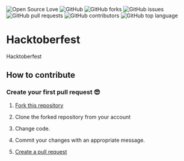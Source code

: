 ![Open Source Love](https://img.shields.io/badge/Open%20Source-%E2%9D%A4-red.svg)
![GitHub](https://img.shields.io/github/license/zermen11/CRUDPython.svg)
![GitHub forks](https://img.shields.io/github/forks/zermen11/CRUDPython.svg)
![GitHub issues](https://img.shields.io/github/issues/zermen11/CRUDPython.svg)
![GitHub pull requests](https://img.shields.io/github/issues-pr/zermen11/CRUDPython.svg)
![GitHub contributors](https://img.shields.io/github/contributors/zermen11/CRUDPython.svg)
![GitHub top language](https://img.shields.io/github/languages/top/zermen11/CRUDPython.svg)

# Hacktoberfest

Hacktoberfest

## How to contribute 

### Create your first pull request :sunglasses:

1. [Fork this repository](https://help.github.com/articles/fork-a-repo/)

2. Clone the forked repository from your account

3. Change code.

4. Commit your changes with an appropriate message.

5. [Create a pull request](https://github.com/abraincode/hacktoberfest/pulls)
